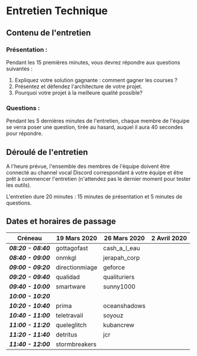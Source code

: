 # Entretien Technique

## Contenu de l'entretien

### Présentation :

Pendant les 15 premières minutes, vous devrez répondre aux questions suivantes :

 1. Expliquez votre solution gagnante : comment gagner les courses ?
2.  Présentez et défendez l'architecture de votre projet.
3.  Pourquoi votre projet à la meilleure qualité possible?

### Questions :

Pendant les 5 dernières minutes de l'entretien, chaque membre de l'équipe se verra poser une question, tirée au hasard, auquel il aura 40 secondes pour répondre.

## Déroulé de l'entretien

A l'heure prévue, l'ensemble des membres de l'équipe doivent être connecté au channel vocal Discord correspondant à votre équipe et être prêt à commencer l'entretien (n'attendez pas le dernier moment pour tester les outils).

L'entretien dure 20 minutes : 15 minutes de présentation et 5 minutes de questions.

## Dates et horaires de passage

| Créneau | 19 Mars 2020 | 26 Mars 2020 | 2 Avril 2020 |
|--|--|--|--|
| ***08:20 - 08:40*** | gottagofast | cash_a_l_eau |
| ***08:40 - 09:00*** | onmkgl | jerapah_corp |
| ***09:00 - 09:20*** | directionmiage | geforce |
| ***09:20 - 09:40*** | qualidad | qualituriers |
| ***09:40 - 10:00*** | smartware | sunny1000 |
| ***10:00 - 10:20*** |  |  |
| ***10:20 - 10:40*** | prima | oceanshadows |
| ***10:40 - 11:00*** | teletravail | soyouz |
| ***11:00 - 11:20*** | queleglitch | kubancrew |
| ***11:20 - 11:40*** | detritus | jcr |
| ***11:40 - 12:00*** | stormbreakers |  |

